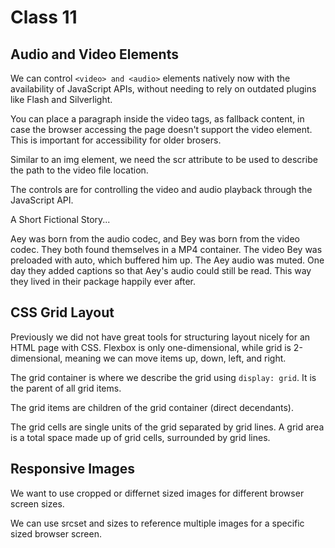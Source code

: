 # Class 11

## Audio and Video Elements

We can control  `<video> and <audio>` elements natively now with the availability of JavaScript APIs, without needing to rely on outdated plugins like Flash and Silverlight.

You can place a paragraph inside the video tags, as fallback content, in case the browser accessing the page doesn't support the video element. This is important for accessibility for older brosers. 

Similar to an img element, we need the scr attribute to be used to describe the path to the video file location. 

The controls are for controlling the video and audio playback through the JavaScript API. 

A Short Fictional Story...

Aey was born from the audio codec, and Bey was born from the video codec. They both found themselves in a MP4 container. The video Bey was preloaded with auto, which buffered him up. The Aey audio was muted. One day they added captions so that Aey's audio could still be read. This way they lived in their package happily ever after. 


## CSS Grid Layout

Previously we did not have great tools for structuring layout nicely for an HTML page with CSS. Flexbox is only one-dimensional, while grid is 2-dimensional, meaning we can move items up, down, left, and right. 

The grid container is where we describe the grid using `display: grid`. It is the parent of all grid items. 

The grid items are children of the grid container (direct decendants).

The grid cells are single units of the grid separated by grid lines. A grid area is a total space made up of grid cells, surrounded by grid lines.

## Responsive Images

We want to use cropped or differnet sized images for different browser screen sizes.

We can use srcset and sizes to reference multiple images for a specific sized browser screen.




